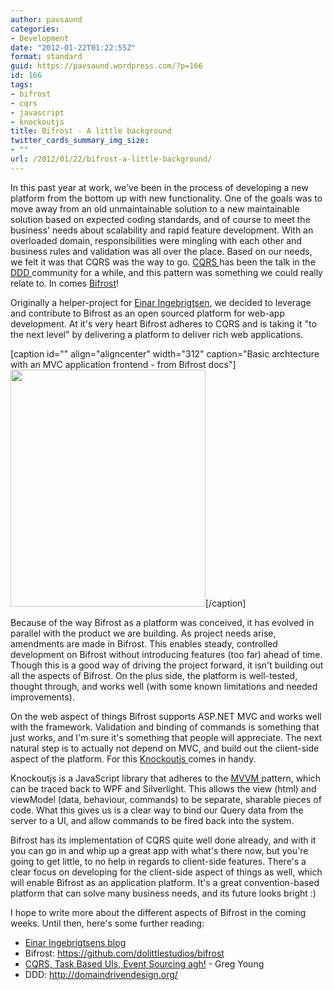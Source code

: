 ```yaml
---
author: pavsaund
categories:
- Development
date: "2012-01-22T01:22:55Z"
format: standard
guid: https://pavsaund.wordpress.com/?p=166
id: 166
tags:
- bifrost
- cqrs
- javascript
- knockoutjs
title: Bifrost - A little background
twitter_cards_summary_img_size:
- ""
url: /2012/01/22/bifrost-a-little-background/
---
```


In this past year at work, we’ve been in the process of developing a new platform from the bottom up with new functionality. One of the goals was to move away from an old unmaintainable solution to a new maintainable solution based on expected coding standards, and of course to meet the business' needs about scalability and rapid feature development. With an overloaded domain, responsibilities were mingling with each other and business rules and validation was all over the place. Based on our needs, we felt it was that CQRS was the way to go. <a href="http://en.wikipedia.org/wiki/CQRS">CQRS </a>has been the talk in the <a href="http://en.wikipedia.org/wiki/Domain_driven_design">DDD </a>community for a while, and this pattern was something we could really relate to. In comes <a href="https://github.com/dolittlestudios/bifrost">Bifrost</a>!

Originally a helper-project for <a href="http://www.ingebrigtsen.info/">Einar Ingebrigtsen</a>, we decided to leverage and contribute to Bifrost as an open sourced platform for web-app development. At it's very heart Bifrost adheres to CQRS and is taking it "to the next level" by delivering a platform to deliver rich web applications.

[caption id="" align="aligncenter" width="312" caption="Basic archtecture with an MVC application frontend - from Bifrost docs"]<a title="CQRS Overview, based on a MVC application" href="http://www.ingebrigtsen.info/Bifrost/documentation/Overview.html"><img src="http://www.ingebrigtsen.info/Bifrost/documentation/Figures/CQRS_Overview.png" alt="" width="312" height="379" /></a>[/caption]

Because of the way Bifrost as a platform was conceived, it has evolved in parallel with the product we are building. As project needs arise, amendments are made in Bifrost. This enables steady, controlled development on Bifrost without introducing features (too far) ahead of time. Though this is a good way of driving the project forward, it isn't building out all the aspects of Bifrost. On the plus side, the platform is well-tested, thought through, and works well (with some known limitations and needed improvements).

On the web aspect of things Bifrost supports ASP.NET MVC and works well with the framework. Validation and binding of commands is something that just works, and I'm sure it's something that people will appreciate. The next natural step is to actually not depend on MVC, and build out the client-side aspect of the platform. For this <a href="http://knockoutjs.com">Knockoutjs </a>comes in handy.

Knockoutjs is a JavaScript library that adheres to the <a title="MVVM" href="http://en.wikipedia.org/wiki/Model_View_ViewModel">MVVM </a>pattern, which can be traced back to WPF and Silverlight. This allows the view (html) and viewModel (data, behaviour, commands) to be separate, sharable pieces of code. What this gives us is a clear way to bind our Query data from the server to a UI, and allow commands to be fired back into the system.

Bifrost has its implementation of CQRS quite well done already, and with it  you can go in and whip up a great app with what's there now, but you're going to get little, to no help in regards to client-side features. There's a clear focus on developing for the client-side aspect of things as well, which will enable Bifrost as an application platform. It's a great convention-based platform that can solve many business needs, and its future looks bright :)

I hope to write more about the different aspects of Bifrost in the coming weeks. Until then, here's some further reading:
<ul>
	<li><a href="http://www.ingebrigtsen.info/">Einar Ingebrigtsens blog</a></li>
	<li>Bifrost:  <a href="https://github.com/dolittlestudios/bifrost">https://github.com/dolittlestudios/bifrost</a></li>
	<li><a href="http://codebetter.com/gregyoung/2010/02/16/cqrs-task-based-uis-event-sourcing-agh/">CQRS, Task Based UIs, Event Sourcing agh!</a> - Greg Young</li>
	<li>DDD: <a href="http://domaindrivendesign.org/">http://domaindrivendesign.org/</a></li>
</ul>